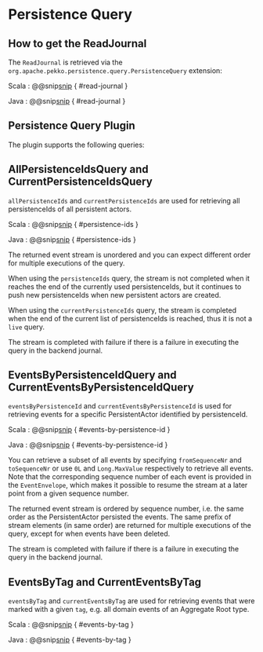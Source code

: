 # Persistence Query

## How to get the ReadJournal

The `ReadJournal` is retrieved via the `org.apache.pekko.persistence.query.PersistenceQuery` extension:

Scala
:  @@snip[snip](/core/src/test/scala/org/apache/pekko/persistence/jdbc/ScaladslSnippets.scala) { #read-journal }

Java
: @@snip[snip](/core/src/test/java/org/apache/pekko/persistence/jdbc/JavadslSnippets.java) { #read-journal }

## Persistence Query Plugin

The plugin supports the following queries:

## AllPersistenceIdsQuery and CurrentPersistenceIdsQuery

`allPersistenceIds` and `currentPersistenceIds` are used for retrieving all persistenceIds of all persistent actors.

Scala
:  @@snip[snip](/core/src/test/scala/org/apache/pekko/persistence/jdbc/ScaladslSnippets.scala) { #persistence-ids }

Java
:  @@snip[snip](/core/src/test/java/org/apache/pekko/persistence/jdbc/JavadslSnippets.java) { #persistence-ids }

The returned event stream is unordered and you can expect different order for multiple executions of the query.

When using the `persistenceIds` query, the stream is not completed when it reaches the end of the currently used persistenceIds,
but it continues to push new persistenceIds when new persistent actors are created.

When using the `currentPersistenceIds` query, the stream is completed when the end of the current list of persistenceIds is reached,
thus it is not a `live` query.

The stream is completed with failure if there is a failure in executing the query in the backend journal.

## EventsByPersistenceIdQuery and CurrentEventsByPersistenceIdQuery

`eventsByPersistenceId` and `currentEventsByPersistenceId` is used for retrieving events for
a specific PersistentActor identified by persistenceId.

Scala
:  @@snip[snip](/core/src/test/scala/org/apache/pekko/persistence/jdbc/ScaladslSnippets.scala) { #events-by-persistence-id }

Java
:  @@snip[snip](/core/src/test/java/org/apache/pekko/persistence/jdbc/JavadslSnippets.java) { #events-by-persistence-id }

You can retrieve a subset of all events by specifying `fromSequenceNr` and `toSequenceNr` or use `0L` and `Long.MaxValue` respectively to retrieve all events. Note that the corresponding sequence number of each event is provided in the `EventEnvelope`, which makes it possible to resume the stream at a later point from a given sequence number.

The returned event stream is ordered by sequence number, i.e. the same order as the PersistentActor persisted the events. The same prefix of stream elements (in same order) are returned for multiple executions of the query, except for when events have been deleted.

The stream is completed with failure if there is a failure in executing the query in the backend journal.

## EventsByTag and CurrentEventsByTag

`eventsByTag` and `currentEventsByTag` are used for retrieving events that were marked with a given
`tag`, e.g. all domain events of an Aggregate Root type.

Scala
:  @@snip[snip](/core/src/test/scala/org/apache/pekko/persistence/jdbc/ScaladslSnippets.scala) { #events-by-tag }

Java
:  @@snip[snip](/core/src/test/java/org/apache/pekko/persistence/jdbc/JavadslSnippets.java) { #events-by-tag }
